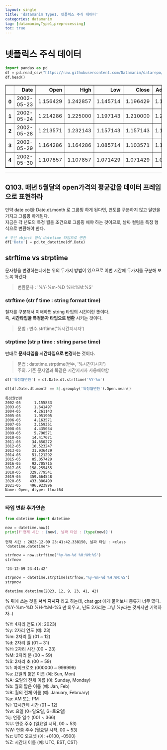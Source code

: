 ```yaml
---
layout: single
title: 'datamanim Type1. 넷플릭스 주식 데이터'
categories: datamanim
tag: [datamanim,Type1,preprocessing]
toc: true
---
```


# 넷플릭스 주식 데이터


```python
import pandas as pd
df = pd.read_csv("https://raw.githubusercontent.com/Datamanim/datarepo/main/nflx/NFLX.csv")
df.head()
```




<div>
<style scoped>
    .dataframe tbody tr th:only-of-type {
        vertical-align: middle;
    }

    .dataframe tbody tr th {
        vertical-align: top;
    }

    .dataframe thead th {
        text-align: right;
    }
</style>
<table border="1" class="dataframe">
  <thead>
    <tr style="text-align: right;">
      <th></th>
      <th>Date</th>
      <th>Open</th>
      <th>High</th>
      <th>Low</th>
      <th>Close</th>
      <th>Adj Close</th>
      <th>Volume</th>
    </tr>
  </thead>
  <tbody>
    <tr>
      <th>0</th>
      <td>2002-05-23</td>
      <td>1.156429</td>
      <td>1.242857</td>
      <td>1.145714</td>
      <td>1.196429</td>
      <td>1.196429</td>
      <td>104790000</td>
    </tr>
    <tr>
      <th>1</th>
      <td>2002-05-24</td>
      <td>1.214286</td>
      <td>1.225000</td>
      <td>1.197143</td>
      <td>1.210000</td>
      <td>1.210000</td>
      <td>11104800</td>
    </tr>
    <tr>
      <th>2</th>
      <td>2002-05-28</td>
      <td>1.213571</td>
      <td>1.232143</td>
      <td>1.157143</td>
      <td>1.157143</td>
      <td>1.157143</td>
      <td>6609400</td>
    </tr>
    <tr>
      <th>3</th>
      <td>2002-05-29</td>
      <td>1.164286</td>
      <td>1.164286</td>
      <td>1.085714</td>
      <td>1.103571</td>
      <td>1.103571</td>
      <td>6757800</td>
    </tr>
    <tr>
      <th>4</th>
      <td>2002-05-30</td>
      <td>1.107857</td>
      <td>1.107857</td>
      <td>1.071429</td>
      <td>1.071429</td>
      <td>1.071429</td>
      <td>10154200</td>
    </tr>
  </tbody>
</table>
</div>



---
## Q103. 매년 5월달의 open가격의 평균값을 데이터 프레임으로 표현하라



만약 date col을 Date.dt.month 로 그룹핑 하게 된다면, 연도를 구분하지 않고 달만을 가지고 그룹핑 하게된다.  
지금은 각 년도의 특정 월을 조건으로 그룹핑 해야 하는 것이므로, 날짜 컬럼을 특정 형식으로 변환해야 한다.


```python
# 우선 object 형식 datetime 타입으로 변환
df['Date'] = pd.to_datetime(df.Date)
```

## **strftime** vs **strptime**
문자형을 변경하는데에는 위의 두가지 방법이 있으므로 이번 시간에 두가지를 구분해 보도록 하겠다.  
> 변환문자 : '%Y-%m-%D %H:%M:%S'

### strftime (str f time : string format time) 
철자를 구분해서 이해하면 string 타입의 시간이란 뜻이다.  
즉, **시간타입을 특정문자 타입으로 변환** 시키는 것이다.
> 문법 : 변수.strftime('%시간지시자')

### strptime (str p time : string parse time) 
반대로 **문자타입을 시간타입으로 변경**하는 것이다.
> 문법 : datetime.strptime(변수, '%시간지시자')  
> 주의. 기존 문자열과 똑같은 시간지시자 사용해야함


```python
df['특정월변환'] = df.Date.dt.strftime('%Y-%m')
```


```python
df[df.Date.dt.month == 5].groupby('특정월변환').Open.mean()
```




    특정월변환
    2002-05      1.155833
    2003-05      1.641497
    2004-05      4.261143
    2005-05      1.951905
    2006-05      4.163571
    2007-05      3.159351
    2008-05      4.435034
    2009-05      5.790571
    2010-05     14.417071
    2011-05     34.650272
    2012-05     10.523247
    2013-05     31.936429
    2014-05     51.121292
    2015-05     85.057429
    2016-05     92.705715
    2017-05    158.255455
    2018-05    329.779541
    2019-05    359.664548
    2020-05    433.880499
    2021-05    496.923996
    Name: Open, dtype: float64



--- 
### 타입 변환 추가연습


```python
from datetime import datetime

now = datetime.now()
print(f'현재 시간 : {now}, 날짜 타입 : {type(now)}')
```

    현재 시간 : 2023-12-09 23:41:42.338150, 날짜 타입 : <class 'datetime.datetime'>



```python
strfnow = now.strftime('%y-%m-%d %H:%M:%S')
strfnow
```




    '23-12-09 23:41:42'




```python
strpnow = datetime.strptime(strfnow,'%y-%m-%d %H:%M:%S')
strpnow
```




    datetime.datetime(2023, 12, 9, 23, 41, 42)



% 뒤에 쓰는 것을 **서식 지시자** 라고 하는데, chat gpt 에게 물어보니 종류가 너무 많다.  
(%Y-%m-%D %H-%M-%S 만 외우고, 년도 2자리는 그냥 %y라는 것까지만 기억하자..)

%Y: 4자리 연도 (예: 2023)  
%y: 2자리 연도 (예: 23)  
%m: 2자리 월 (01 ~ 12)  
%d: 2자리 일 (01 ~ 31)  
%H: 2자리 시간 (00 ~ 23)  
%M: 2자리 분 (00 ~ 59)  
%S: 2자리 초 (00 ~ 59)  
%f: 마이크로초 (000000 ~ 999999)  
%a: 요일의 짧은 이름 (예: Sun, Mon)  
%A: 요일의 전체 이름 (예: Sunday, Monday)  
%b: 월의 짧은 이름 (예: Jan, Feb)  
%B: 월의 전체 이름 (예: January, February)  
%p: AM 또는 PM  
%I: 12시간제 시간 (01 ~ 12)  
%w: 요일 (0=일요일, 6=토요일)  
%j: 연중 일수 (001 ~ 366)  
%U: 연중 주수 (일요일 시작, 00 ~ 53)  
%W: 연중 주수 (월요일 시작, 00 ~ 53)  
%z: UTC 오프셋 (예: +0100, -0500)  
%Z: 시간대 이름 (예: UTC, EST, CST)  

